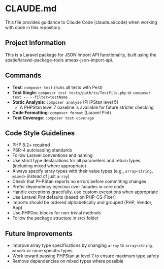 # CLAUDE.md

This file provides guidance to Claude Code (claude.ai/code) when working with code in this repository.

## Project Information
This is a Laravel package for JSON import API functionality, built using the spatie/laravel-package-tools ameax-json-import-api.

## Commands
- **Test**: `composer test` (runs all tests with Pest)
- **Test Single**: `composer test tests/path/to/TestFile.php` or `composer test -- --filter=testName`
- **Static Analysis**: `composer analyse` (PHPStan level 5)
  - A PHPStan level 7 baseline is available for future stricter checking
- **Code Formatting**: `composer format` (Laravel Pint)
- **Test Coverage**: `composer test-coverage`

## Code Style Guidelines
- PHP 8.2+ required
- PSR-4 autoloading standards
- Follow Laravel conventions and naming
- Use strict type declarations for all parameters and return types (including mixed where appropriate)
- Always specify array types with their value types (e.g., `array<string, mixed>` instead of just `array`)
- Check that PHPStan reports no errors before committing changes
- Prefer dependency injection over facades in core code
- Handle exceptions gracefully, use custom exceptions when appropriate
- Use Laravel Pint defaults (based on PHP-CS-Fixer)
- Imports should be ordered alphabetically and grouped (PHP, Vendor, App)
- Use PHPDoc blocks for non-trivial methods
- Follow the package structure in src/ folder

## Future Improvements
- Improve array type specifications by changing `array` to `array<string, mixed>` or more specific types
- Work toward passing PHPStan at level 7 to ensure maximum type safety
- Remove dependencies on mixed types where possible
